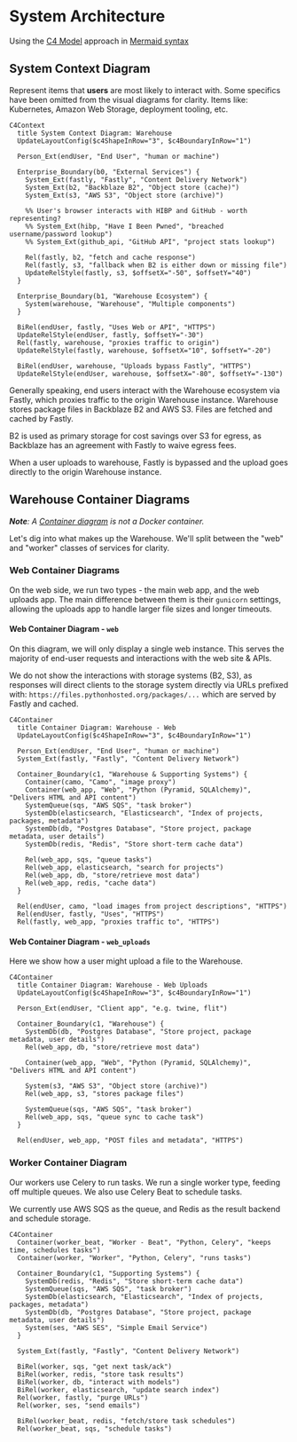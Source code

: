 # System Architecture

Using the [C4 Model](https://c4model.com/) approach in [Mermaid syntax](https://mermaid.js.org/syntax/c4c.html)

## System Context Diagram

Represent items that **users** are most likely to interact with.
Some specifics have been omitted from the visual diagrams for clarity.
Items like: Kubernetes, Amazon Web Storage, deployment tooling, etc.

```{mermaid}
C4Context
  title System Context Diagram: Warehouse
  UpdateLayoutConfig($c4ShapeInRow="3", $c4BoundaryInRow="1")

  Person_Ext(endUser, "End User", "human or machine")

  Enterprise_Boundary(b0, "External Services") {
    System_Ext(fastly, "Fastly", "Content Delivery Network")
    System_Ext(b2, "Backblaze B2", "Object store (cache)")
    System_Ext(s3, "AWS S3", "Object store (archive)")

    %% User's browser interacts with HIBP and GitHub - worth representing?
    %% System_Ext(hibp, "Have I Been Pwned", "breached username/password lookup")
    %% System_Ext(github_api, "GitHub API", "project stats lookup")

    Rel(fastly, b2, "fetch and cache response")
    Rel(fastly, s3, "fallback when B2 is either down or missing file")
    UpdateRelStyle(fastly, s3, $offsetX="-50", $offsetY="40")
  }

  Enterprise_Boundary(b1, "Warehouse Ecosystem") {
    System(warehouse, "Warehouse", "Multiple components")
  }

  BiRel(endUser, fastly, "Uses Web or API", "HTTPS")
  UpdateRelStyle(endUser, fastly, $offsetY="-30")
  Rel(fastly, warehouse, "proxies traffic to origin")
  UpdateRelStyle(fastly, warehouse, $offsetX="10", $offsetY="-20")

  BiRel(endUser, warehouse, "Uploads bypass Fastly", "HTTPS")
  UpdateRelStyle(endUser, warehouse, $offsetX="-80", $offsetY="-130")
```

Generally speaking, end users interact with the Warehouse ecosystem via Fastly,
which proxies traffic to the origin Warehouse instance.
Warehouse stores package files in Backblaze B2 and AWS S3.
Files are fetched and cached by Fastly.

B2 is used as primary storage for cost savings over S3 for egress,
as Backblaze has an agreement with Fastly to waive egress fees.

When a user uploads to warehouse, Fastly is bypassed
and the upload goes directly to the origin Warehouse instance.

## Warehouse Container Diagrams

_**Note**: A [Container diagram](https://c4model.com/#ContainerDiagram) is not a Docker container._

Let's dig into what makes up the Warehouse.
We'll split between the "web" and "worker" classes of services for clarity.

### Web Container Diagrams

On the web side, we run two types - the main web app, and the web uploads app.
The main difference between them is their `gunicorn` settings,
allowing the uploads app to handle larger file sizes and longer timeouts.

#### Web Container Diagram - `web`

On this diagram, we will only display a single web instance.
This serves the majority of end-user requests
and interactions with the web site & APIs.

We do not show the interactions with storage systems (B2, S3),
as responses will direct clients to the storage system directly
via URLs prefixed with: `https://files.pythonhosted.org/packages/...`
which are served by Fastly and cached.

```{mermaid}
C4Container
  title Container Diagram: Warehouse - Web 
  UpdateLayoutConfig($c4ShapeInRow="3", $c4BoundaryInRow="1")

  Person_Ext(endUser, "End User", "human or machine")
  System_Ext(fastly, "Fastly", "Content Delivery Network")

  Container_Boundary(c1, "Warehouse & Supporting Systems") {
    Container(camo, "Camo", "image proxy")
    Container(web_app, "Web", "Python (Pyramid, SQLAlchemy)", "Delivers HTML and API content")
    SystemQueue(sqs, "AWS SQS", "task broker")
    SystemDb(elasticsearch, "Elasticsearch", "Index of projects, packages, metadata")
    SystemDb(db, "Postgres Database", "Store project, package metadata, user details")
    SystemDb(redis, "Redis", "Store short-term cache data")

    Rel(web_app, sqs, "queue tasks")
    Rel(web_app, elasticsearch, "search for projects")
    Rel(web_app, db, "store/retrieve most data")
    Rel(web_app, redis, "cache data")
  }

  Rel(endUser, camo, "load images from project descriptions", "HTTPS")
  Rel(endUser, fastly, "Uses", "HTTPS")
  Rel(fastly, web_app, "proxies traffic to", "HTTPS")
```

#### Web Container Diagram - `web_uploads`

Here we show how a user might upload a file to the Warehouse.

```{mermaid}
C4Container
  title Container Diagram: Warehouse - Web Uploads
  UpdateLayoutConfig($c4ShapeInRow="3", $c4BoundaryInRow="1")

  Person_Ext(endUser, "Client app", "e.g. twine, flit")

  Container_Boundary(c1, "Warehouse") {
    SystemDb(db, "Postgres Database", "Store project, package metadata, user details")
    Rel(web_app, db, "store/retrieve most data")

    Container(web_app, "Web", "Python (Pyramid, SQLAlchemy)", "Delivers HTML and API content")

    System(s3, "AWS S3", "Object store (archive)")
    Rel(web_app, s3, "stores package files")

    SystemQueue(sqs, "AWS SQS", "task broker")
    Rel(web_app, sqs, "queue sync to cache task")
  }

  Rel(endUser, web_app, "POST files and metadata", "HTTPS")
```

### Worker Container Diagram

Our workers use Celery to run tasks.
We run a single worker type, feeding off multiple queues.
We also use Celery Beat to schedule tasks.

We currently use AWS SQS as the queue,
and Redis as the result backend and schedule storage.

```{mermaid}
C4Container
  Container(worker_beat, "Worker - Beat", "Python, Celery", "keeps time, schedules tasks")
  Container(worker, "Worker", "Python, Celery", "runs tasks")

  Container_Boundary(c1, "Supporting Systems") {
    SystemDb(redis, "Redis", "Store short-term cache data")
    SystemQueue(sqs, "AWS SQS", "task broker")
    SystemDb(elasticsearch, "Elasticsearch", "Index of projects, packages, metadata")
    SystemDb(db, "Postgres Database", "Store project, package metadata, user details")
    System(ses, "AWS SES", "Simple Email Service")
  }

  System_Ext(fastly, "Fastly", "Content Delivery Network")

  BiRel(worker, sqs, "get next task/ack")
  BiRel(worker, redis, "store task results")
  BiRel(worker, db, "interact with models")
  BiRel(worker, elasticsearch, "update search index")
  Rel(worker, fastly, "purge URLs")
  Rel(worker, ses, "send emails")

  BiRel(worker_beat, redis, "fetch/store task schedules")
  Rel(worker_beat, sqs, "schedule tasks")
```
